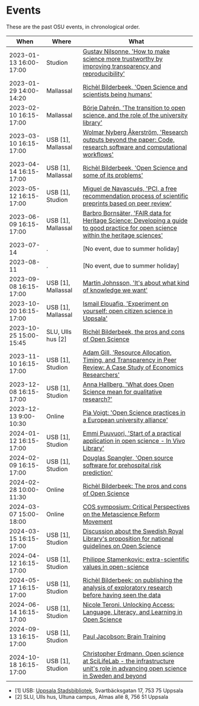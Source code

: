 # Events

These are the past OSU events, in chronological order.

When                      | Where              |What
--------------------------|--------------------|------------------------------------------------
2023-01-13 16:00-17:00    |Studion             |[Gustav Nilsonne, 'How to make science more trustworthy by improving transparency and reproducibility'](20230129_richel_bilderbeek/README.md)
2023-01-29 14:00-14:20    |Mallassal           |[Richèl Bilderbeek, 'Open Science and scientists being humans'](20230129_richel_bilderbeek/README.md)
2023-02-10 16:15-17:00    |Mallassal           |[Börje Dahrén, 'The transition to open science, and the role of the university library'](20230210_boerje_dahreen/README.md)
2023-03-10 16:15-17:00    |USB [1], Mallassal  |[Wolmar Nyberg Åkerström, 'Research outputs beyond the paper: Code, research software and computational workflows'](20230310_wolmar_nyberg_aakerstroem/README.md)
2023-04-14 16:15-17:00    |USB [1], Mallassal  |[Richèl Bilderbeek, 'Open Science and some of its problems'](20230414_richel_bilderbeek/README.md)
2023-05-12 16:15-17:00    |USB [1], Studion    |[Miguel de Navascués, 'PCI, a free recommendation process of scientific preprints based on peer review'](20230512_miguel_de_navascues/README.md)
2023-06-09 16:15-17:00    |USB [1], Mallassal  |[Barbro Bornsäter, 'FAIR data for Heritage Science: Developing a guide to good practice for open science within the heritage sciences'](20230609_barbro_bornsaeter/README.md)
2023-07-14                |.                   |[No event, due to summer holiday]
2023-08-11                |.                   |[No event, due to summer holiday]
2023-09-08 16:15-17:00    |USB [1], Mallassal  |[Martin Johnsson, 'It's about what kind of knowledge we want'](20230908_martin_johnsson/README.md)
2023-10-20 16:15-17:00    |USB [1], Mallassal  |[Ismail Elouafiq, 'Experiment on yourself: open citizen science in Uppsala'](20231020_ismail_elouafiq/README.md)
2023-10-25 15:00-15:45    |SLU, Ulls hus [2]   |[Richèl Bilderbeek, the pros and cons of Open Science](20231025_richel_bilderbeek/README.md)
2023-11-10 16:15-17:00    |USB [1], Studion    |[Adam Gill, 'Resource Allocation, Timing, and Transparency in Peer Review: A Case Study of Economics Researchers'](20231110_adam_gill/README.md)
2023-12-08 16:15-17:00    |USB [1], Studion    |[Anna Hallberg, 'What does Open Science mean for qualitative research?'](20231208_anna_hallberg/README.md)
2023-12-13 9:00-10:30     |Online              |[Pia Voigt: 'Open Science practices in a European university alliance'](https://pad.gwdg.de/gSo8Md81QyO_PhyU93h-Nw)
2024-01-12 16:15-17:00    |USB [1], Studion    |[Emmi Puuvuori, 'Start of a practical application in open science - In Vivo Library'](20240112_emmi_puuvuori/README.md)
2024-02-09 16:15-17:00    |USB [1], Studion    |[Douglas Spangler, 'Open source software for prehospital risk prediction'](20240209_douglas_spangler/README.md)
2024-02-28 10:00-11:30    |Online              |[Richèl Bilderbeek: The pros and cons of Open Science](20240228_richel_bilderbeek/README.md)
2024-03-07 15:00-18:00    |Online              |[COS symposium: Critical Perspectives on the Metascience Reform Movement](https://www.cos.io/critical-perspectives-on-the-metascience-reform-movement)
2024-03-15 16:15-17:00    |USB [1], Studion    |[Discussion about the Swedish Royal Library's proposition for national guidelines on Open Science](20240315_osu/README.md)
2024-04-12 16:15-17:00    |USB [1], Studion    |[Philippe Stamenkovic: extra-scientific values in open-science](20240412_philippe_stamenkovic/README.md)
2024-05-17 16:15-17:00    |USB [1], Studion    |[Richèl Bilderbeek: on publishing the analysis of exploratory research before having seen the data](20240517_richel_bilderbeek/README.md)
2024-06-14 16:15-17:00    |USB [1], Studion    |[Nicole Teroni, Unlocking Access: Language, Literacy, and Learning in Open Science](20240614_nicole_teroni/README.md)
2024-09-13 16:15-17:00    |USB [1], Studion    |[Paul Jacobson: Brain Training](20240913_paul_jacobson/README.md)
2024-10-18 16:15-17:00    |USB [1], Studion    |[Christopher Erdmann, Open science at SciLifeLab - the infrastructure unit's role in advancing open science in Sweden and beyond](20241018_christopher_erdmann/README.md)

* [1] USB: [Uppsala Stadsbibliotek](https://bibliotekuppsala.se/web/arena/stadsbiblioteket),
   Svartbäcksgatan 17, 753 75 Uppsala
* [2] SLU, Ulls hus, Ultuna campus, Almas allé 8, 756 51 Uppsala
